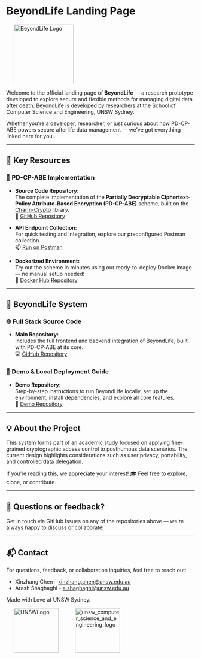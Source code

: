 
# BeyondLife Landing Page
<img src="https://github.com/user-attachments/assets/0519a089-88c9-4f37-8f6c-9816ac83ccee" alt="BeyondLife Logo" width="160" style="margin: 0 20px;" />

Welcome to the official landing page of **BeyondLife** — a research prototype developed to explore secure and flexible methods for managing digital data after death. BeyondLife is developed by researchers at the School of Computer Science and Engineering, UNSW Sydney.

Whether you're a developer, researcher, or just curious about how PD-CP-ABE powers secure afterlife data management — we’ve got everything linked here for you.

---

## 📌 Key Resources

### 🔐 PD-CP-ABE Implementation

- **Source Code Repository:**  
  The complete implementation of the **Partially Decryptable Ciphertext-Policy Attribute-Based Encryption (PD-CP-ABE)** scheme, built on the [Charm-Crypto](https://jhuisi.github.io/charm/) library.  
  🔗 [GitHub Repository](https://github.com/LimeFavoredOrange/PD-CP-ABE)

- **API Endpoint Collection:**  
  For quick testing and integration, explore our preconfigured Postman collection.  
  📫 [Run on Postman](https://app.getpostman.com/run-collection/23135719-b685e954-bcd1-43e5-95f0-b3038725ad3f?action=collection%2Ffork&source=rip_markdown&collection-url=entityId%3D23135719-b685e954-bcd1-43e5-95f0-b3038725ad3f%26entityType%3Dcollection%26workspaceId%3D1f0a1601-87f1-4963-a3f1-9194ade5e62b)

- **Dockerized Environment:**  
  Try out the scheme in minutes using our ready-to-deploy Docker image — no manual setup needed!  
  🐳 [Docker Hub Repository](https://hub.docker.com/r/xinzhang9091/partially-decryptable-cpabe)

---

## 🧩 BeyondLife System

### 🌐 Full Stack Source Code

- **Main Repository:**  
  Includes the full frontend and backend integration of BeyondLife, built with PD-CP-ABE at its core.  
  💻 [GitHub Repository](https://github.com/LimeFavoredOrange/BeyondLife)

### 🚀 Demo & Local Deployment Guide

- **Demo Repository:**  
  Step-by-step instructions to run BeyondLife locally, set up the environment, install dependencies, and explore all core features.  
  📂 [Demo Repository](https://github.com/LimeFavoredOrange/BeyondLife_Demo)

---

## 💡 About the Project

This system forms part of an academic study focused on applying fine-grained cryptographic access control to posthumous data scenarios. The current design highlights considerations such as user privacy, portability, and controlled data delegation.

If you’re reading this, we appreciate your interest! 🎓 Feel free to explore, clone, or contribute.

---

## 💬 Questions or feedback?  
Get in touch via GitHub Issues on any of the repositories above — we're always happy to discuss or collaborate!

---

## 📬 Contact

For questions, feedback, or collaboration inquiries, feel free to reach out:

- Xinzhang Chen - xinzhang.chen@unsw.edu.au
- Arash Shaghaghi - a.shaghaghi@unsw.edu.au

Made with Love at UNSW Sydney.
<p align="left">
  <img src="https://github.com/user-attachments/assets/567cd92d-6766-4684-b639-4e460498a268" alt="UNSWLogo" width="120" style="margin: 0 20px;" />
  <img src="https://github.com/user-attachments/assets/eb753feb-f2b0-4464-9b72-24f24f4e8537" alt="unsw_computer_science_and_engineering_logo" width="120" style="margin: 0 20px;" />
</p>
